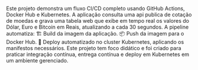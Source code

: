 Este projeto demonstra um fluxo CI/CD completo usando GitHub Actions, Docker Hub e Kubernetes.
A aplicação consulta uma api publica de cotação de moedas e grava uma tabela web que exibe em tempo real os valores do Dólar, Euro e Bitcoin em Reais, atualizando a cada 30 segundos.
A pipeline automatiza:
🏗️ Build da imagem da aplicação.
📦 Push da imagem para o Docker Hub.
🚀 Deploy automatizado no cluster Kubernetes, aplicando os manifestos necessários.
Este projeto tem foco didático e foi criado para praticar integração contínua, entrega contínua e deploy em Kubernetes em um ambiente gerenciado.
